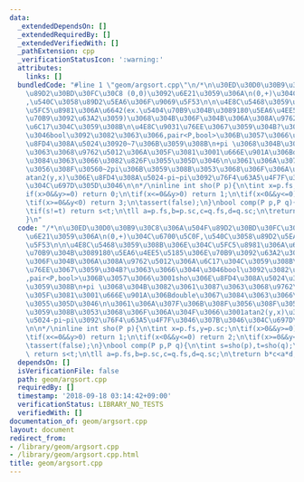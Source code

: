 ```yaml
---
data:
  _extendedDependsOn: []
  _extendedRequiredBy: []
  _extendedVerifiedWith: []
  _pathExtension: cpp
  _verificationStatusIcon: ':warning:'
  attributes:
    links: []
  bundledCode: "#line 1 \"geom/argsort.cpp\"\n/*\n\u30ED\u30D0\u30B9\u30C8\u306A\u504F\
    \u89D2\u30BD\u30FC\u30C8 (0,0)\u3092\u6E21\u3059\u306A\n(0,+)\u304C\u6700\u5C0F\
    ,\u540C\u3058\u89D2\u5EA6\u306F\u9069\u5F53\n\n\u4E8C\u5468\u3059\u308B\u306E\u304C\
    \u5FC5\u8981\u306A\u6642(ex.\u5404\u70B9\u304B\u3089180\u5EA6\u4EE5\u5185\u306E\
    \u70B9\u3092\u63A2\u3059)\u3068\u304B\u306F\u304B\u306A\u308A\u9762\u5012\u306A\
    \u6C17\u304C\u3059\u308B\n\u4E8C\u9031\u76EE\u3067\u3059\u304B?\u3063\u3066\u3044\
    \u3046bool\u3092\u3082\u3063\u3066,pair<P,bool>\u306B\u3057\u3066\u3001sho\u306E\
    \u8FD4\u308A\u5024\u30920~7\u306B\u3059\u308B\n+pi \u3068\u304B\u3082\u3061\u3087\
    \u3063\u3068\u9762\u5012\u306A\u305F\u3081\u3001\u666E\u901A\u306Bdouble\u3067\
    \u3084\u3063\u3066\u3082\u826F\u3055\u305D\u3046\n\u3061\u306A\u307F\u306B\u308F\
    \u3056\u308F\u30560~2pi\u306B\u3059\u308B\u3053\u3068\u306F\u306A\u304F\u3066\u3001\
    atan2(y,x)\u306E\u8FD4\u308A\u5024-pi~pi\u3092\u76F4\u63A5\u4F7F\u3046\u307B\u3046\
    \u304C\u697D\u305D\u3046\n\n*/\ninline int sho(P p){\n\tint x=p.fs,y=p.sc;\n\t\
    if(x>0&&y>=0) return 0;\n\tif(x<=0&&y>0) return 1;\n\tif(x<0&&y<=0) return 2;\n\
    \tif(x>=0&&y<0) return 3;\n\tassert(false);\n}\nbool comp(P p,P q){\n\tint s=sho(p),t=sho(q);\n\
    \tif(s!=t) return s<t;\n\tll a=p.fs,b=p.sc,c=q.fs,d=q.sc;\n\treturn b*c<a*d;\n\
    }\n"
  code: "/*\n\u30ED\u30D0\u30B9\u30C8\u306A\u504F\u89D2\u30BD\u30FC\u30C8 (0,0)\u3092\
    \u6E21\u3059\u306A\n(0,+)\u304C\u6700\u5C0F,\u540C\u3058\u89D2\u5EA6\u306F\u9069\
    \u5F53\n\n\u4E8C\u5468\u3059\u308B\u306E\u304C\u5FC5\u8981\u306A\u6642(ex.\u5404\
    \u70B9\u304B\u3089180\u5EA6\u4EE5\u5185\u306E\u70B9\u3092\u63A2\u3059)\u3068\u304B\
    \u306F\u304B\u306A\u308A\u9762\u5012\u306A\u6C17\u304C\u3059\u308B\n\u4E8C\u9031\
    \u76EE\u3067\u3059\u304B?\u3063\u3066\u3044\u3046bool\u3092\u3082\u3063\u3066\
    ,pair<P,bool>\u306B\u3057\u3066\u3001sho\u306E\u8FD4\u308A\u5024\u30920~7\u306B\
    \u3059\u308B\n+pi \u3068\u304B\u3082\u3061\u3087\u3063\u3068\u9762\u5012\u306A\
    \u305F\u3081\u3001\u666E\u901A\u306Bdouble\u3067\u3084\u3063\u3066\u3082\u826F\
    \u3055\u305D\u3046\n\u3061\u306A\u307F\u306B\u308F\u3056\u308F\u30560~2pi\u306B\
    \u3059\u308B\u3053\u3068\u306F\u306A\u304F\u3066\u3001atan2(y,x)\u306E\u8FD4\u308A\
    \u5024-pi~pi\u3092\u76F4\u63A5\u4F7F\u3046\u307B\u3046\u304C\u697D\u305D\u3046\
    \n\n*/\ninline int sho(P p){\n\tint x=p.fs,y=p.sc;\n\tif(x>0&&y>=0) return 0;\n\
    \tif(x<=0&&y>0) return 1;\n\tif(x<0&&y<=0) return 2;\n\tif(x>=0&&y<0) return 3;\n\
    \tassert(false);\n}\nbool comp(P p,P q){\n\tint s=sho(p),t=sho(q);\n\tif(s!=t)\
    \ return s<t;\n\tll a=p.fs,b=p.sc,c=q.fs,d=q.sc;\n\treturn b*c<a*d;\n}"
  dependsOn: []
  isVerificationFile: false
  path: geom/argsort.cpp
  requiredBy: []
  timestamp: '2018-09-18 03:14:42+09:00'
  verificationStatus: LIBRARY_NO_TESTS
  verifiedWith: []
documentation_of: geom/argsort.cpp
layout: document
redirect_from:
- /library/geom/argsort.cpp
- /library/geom/argsort.cpp.html
title: geom/argsort.cpp
---
```

